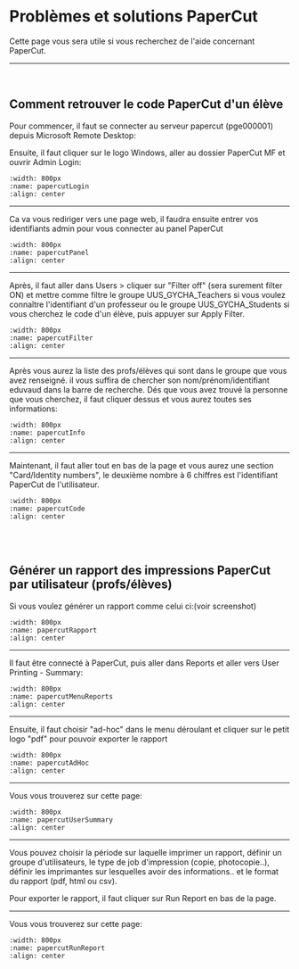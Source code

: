 <!--
Author:         Noa Chouriberry
Date:           10.01.2024
Description:    Page avec des problèmes et solutions qui concernent PaperCut
-->


# Problèmes et solutions PaperCut
 
Cette page vous sera utile si vous recherchez de l'aide concernant PaperCut.

---

<br/>

## Comment retrouver le code PaperCut d'un élève

Pour commencer, il faut se connecter au serveur papercut (pge000001) depuis Microsoft Remote Desktop:

Ensuite, il faut cliquer sur le logo Windows, aller au dossier PaperCut MF et ouvrir Admin Login:

```{image} images/papercutLogin.png
:width: 800px
:name: papercutLogin
:align: center
```
---
  Ca va vous rediriger vers une page web, il faudra ensuite entrer vos identifiants admin pour vous connecter au panel PaperCut

```{image} images/papercutPanel.png
:width: 800px
:name: papercutPanel
:align: center
```
---
  Après, il faut aller dans Users > cliquer sur "Filter off" (sera surement filter ON) et mettre comme filtre le groupe UUS_GYCHA_Teachers si vous voulez connaître l'identifiant d'un professeur ou le groupe UUS_GYCHA_Students si vous cherchez le code d'un élève, puis appuyer sur Apply Filter.

```{image} images/papercutFilter.png
:width: 800px
:name: papercutFilter
:align: center
```
---
  Après vous aurez la liste des profs/élèves qui sont dans le groupe que vous avez renseigné. il vous suffira de chercher son nom/prénom/identifiant eduvaud dans la barre de recherche.
Dés que vous avez trouvé la personne que vous cherchez, il faut cliquer dessus et vous aurez toutes ses informations:

```{image} images/papercutInfo.png
:width: 800px
:name: papercutInfo
:align: center
```
---
  Maintenant, il faut aller tout en bas de la page et vous aurez une section "Card/Identity numbers", le deuxième nombre à 6 chiffres est l'identifiant PaperCut de l'utilisateur.

```{image} images/papercutCode.png
:width: 800px
:name: papercutCode
:align: center
```

<br/><br/>

## Générer un rapport des impressions PaperCut par utilisateur (profs/élèves)

Si vous voulez générer un rapport comme celui ci:(voir screenshot)

```{image} images/papercutRapport.png
:width: 800px
:name: papercutRapport
:align: center
```
---

  Il faut être connecté à PaperCut, puis aller dans Reports et aller vers User Printing - Summary:
```{image} images/papercutMenuReports.png
:width: 800px
:name: papercutMenuReports
:align: center
```
---
  Ensuite, il faut choisir "ad-hoc" dans le menu déroulant et cliquer sur le petit logo "pdf" pour pouvoir exporter le rapport

```{image} images/papercutAdHoc.png
:width: 800px
:name: papercutAdHoc
:align: center
```
---
  Vous vous trouverez sur cette page: 
```{image} images/papercutUserSummary.png
:width: 800px
:name: papercutUserSummary
:align: center
```
---
Vous pouvez choisir la période sur laquelle imprimer un rapport, définir un groupe d'utilisateurs, le type de job d'impression (copie, photocopie..), définir les imprimantes sur lesquelles avoir des informations.. et le format du rapport (pdf, html ou csv).

Pour exporter le rapport, il faut cliquer sur Run Report en bas de la page.

---
  Vous vous trouverez sur cette page: 
```{image} images/papercutRunReport.png
:width: 800px
:name: papercutRunReport
:align: center
```
<br/>